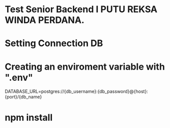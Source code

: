 # Test Senior Backend I PUTU REKSA WINDA PERDANA.


# Setting Connection DB

# Creating an enviroment variable with ".env"
DATABASE_URL=postgres://{db_username}:{db_password}@{host}:{port}/{db_name}

# npm install